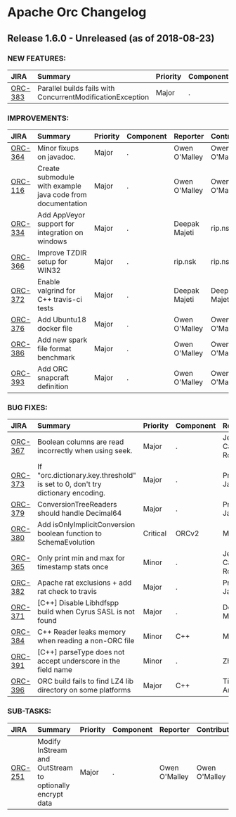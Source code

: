 
<!---
# Licensed to the Apache Software Foundation (ASF) under one
# or more contributor license agreements.  See the NOTICE file
# distributed with this work for additional information
# regarding copyright ownership.  The ASF licenses this file
# to you under the Apache License, Version 2.0 (the
# "License"); you may not use this file except in compliance
# with the License.  You may obtain a copy of the License at
#
#     http://www.apache.org/licenses/LICENSE-2.0
#
# Unless required by applicable law or agreed to in writing, software
# distributed under the License is distributed on an "AS IS" BASIS,
# WITHOUT WARRANTIES OR CONDITIONS OF ANY KIND, either express or implied.
# See the License for the specific language governing permissions and
# limitations under the License.
-->
# Apache Orc Changelog

## Release 1.6.0 - Unreleased (as of 2018-08-23)



### NEW FEATURES:

| JIRA | Summary | Priority | Component | Reporter | Contributor |
|:---- |:---- | :--- |:---- |:---- |:---- |
| [ORC-383](https://issues.apache.org/jira/browse/ORC-383) | Parallel builds fails with ConcurrentModificationException |  Major | . | Prasanth Jayachandran | Prasanth Jayachandran |


### IMPROVEMENTS:

| JIRA | Summary | Priority | Component | Reporter | Contributor |
|:---- |:---- | :--- |:---- |:---- |:---- |
| [ORC-364](https://issues.apache.org/jira/browse/ORC-364) | Minor fixups on javadoc. |  Major | . | Owen O'Malley | Owen O'Malley |
| [ORC-116](https://issues.apache.org/jira/browse/ORC-116) | Create submodule with example java code from documentation |  Major | . | Owen O'Malley | Owen O'Malley |
| [ORC-334](https://issues.apache.org/jira/browse/ORC-334) | Add AppVeyor support for integration on windows |  Major | . | Deepak Majeti | rip.nsk |
| [ORC-366](https://issues.apache.org/jira/browse/ORC-366) | Improve TZDIR setup for WIN32 |  Major | . | rip.nsk | rip.nsk |
| [ORC-372](https://issues.apache.org/jira/browse/ORC-372) | Enable valgrind for C++ travis-ci tests |  Major | . | Deepak Majeti | Deepak Majeti |
| [ORC-376](https://issues.apache.org/jira/browse/ORC-376) | Add Ubuntu18 docker file |  Major | . | Owen O'Malley | Owen O'Malley |
| [ORC-386](https://issues.apache.org/jira/browse/ORC-386) | Add new spark file format benchmark |  Major | . | Owen O'Malley | Owen O'Malley |
| [ORC-393](https://issues.apache.org/jira/browse/ORC-393) | Add ORC snapcraft definition |  Major | . | Owen O'Malley | Owen O'Malley |


### BUG FIXES:

| JIRA | Summary | Priority | Component | Reporter | Contributor |
|:---- |:---- | :--- |:---- |:---- |:---- |
| [ORC-367](https://issues.apache.org/jira/browse/ORC-367) | Boolean columns are read incorrectly when using seek. |  Major | . | Jesus Camacho Rodriguez | Owen O'Malley |
| [ORC-373](https://issues.apache.org/jira/browse/ORC-373) | If "orc.dictionary.key.threshold" is set to 0, don't try dictionary encoding. |  Major | . | Prasanth Jayachandran | Prasanth Jayachandran |
| [ORC-379](https://issues.apache.org/jira/browse/ORC-379) | ConversionTreeReaders should handle Decimal64 |  Major | . | Prasanth Jayachandran | Prasanth Jayachandran |
| [ORC-380](https://issues.apache.org/jira/browse/ORC-380) | Add isOnlyImplicitConversion boolean function to SchemaEvolution |  Critical | ORCv2 | Matt McCline | Matt McCline |
| [ORC-365](https://issues.apache.org/jira/browse/ORC-365) | Only print min and max for timestamp stats once |  Minor | . | Jesus Camacho Rodriguez | Jesus Camacho Rodriguez |
| [ORC-382](https://issues.apache.org/jira/browse/ORC-382) | Apache rat exclusions + add rat check to travis |  Major | . | Prasanth Jayachandran | Prasanth Jayachandran |
| [ORC-371](https://issues.apache.org/jira/browse/ORC-371) | [C++] Disable Libhdfspp build when Cyrus SASL is not found |  Major | . | Deepak Majeti | Anatoli Shein |
| [ORC-384](https://issues.apache.org/jira/browse/ORC-384) | C++ Reader leaks memory when reading a non-ORC file |  Minor | C++ | Martin Rupp | Martin Rupp |
| [ORC-391](https://issues.apache.org/jira/browse/ORC-391) | [C++]  parseType does not accept underscore in the field name |  Minor | . | Zherui Cao |  |
| [ORC-396](https://issues.apache.org/jira/browse/ORC-396) | ORC build fails to find LZ4 lib directory on some platforms |  Major | C++ | Tim Armstrong | Tim Armstrong |


### SUB-TASKS:

| JIRA | Summary | Priority | Component | Reporter | Contributor |
|:---- |:---- | :--- |:---- |:---- |:---- |
| [ORC-251](https://issues.apache.org/jira/browse/ORC-251) | Modify InStream and OutStream to optionally encrypt data |  Major | . | Owen O'Malley | Owen O'Malley |


